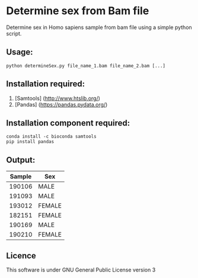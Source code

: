 # Determine sex from Bam file
Determine sex in Homo sapiens sample from bam file using a simple python script.

## Usage:
```
python determineSex.py file_name_1.bam file_name_2.bam [...]
```

## Installation required:
1. [Samtools] (http://www.htslib.org/) 
2. [Pandas] (https://pandas.pydata.org/) 

## Installation component required:
```
conda install -c bioconda samtools
pip install pandas
```

## Output:

|	Sample	|	Sex	|
| ---  | ---  |
|	190106	|	MALE	|
|	191093	|	MALE	|
|	193012	|	FEMALE	|
|	182151	|	FEMALE	|
|	190169	|	MALE	|
|	190210	|	FEMALE	|

## Licence

This software is under 
GNU General Public License version 3
